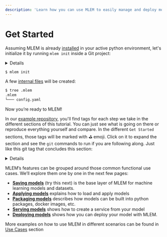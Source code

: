 ```yaml
---
description: 'Learn how you can use MLEM to easily manage and deploy models'
---
```


# Get Started

Assuming MLEM is already [installed](/doc/install) in your active python environment, let's initialize it by
running `mlem init` inside a Git project:

<details>

### ⚙️ Expand for setup instructions

If you want to follow along with this tutorial and try MLEM first-hand, you can fork our 
[example repo](https://github.com/iterative/example-mlem-get-started) as a playground for running MLEM commands. 

Its `main` branch contains everything we'll be using (assuming MLEM is already installed). 
 
To prepare your project, you'll need to fork and clone it locally.
You can do it [manually](https://docs.github.com/en/get-started/quickstart/fork-a-repo) or using [github cli](https://cli.github.com/)

```bash
$ git clone <your fork>
$ cd example-mlem-get-started
# or
$ gh repo fork https://github.com/iterative/example-mlem-get-started
$ cd example-mlem-get-started
```

We strongly recommend that you to create an isolated virtual environment for this tutorial
and cleanly install all the requirements there.

Install a fresh virtual environment:
```console
$ python3 -m venv .venv
```

Activate your virtual environment:
```console
$ source .venv/bin/activate
```

Finally, Install `mlem` and the project requirements:
```console
$ pip install -r requirements.txt
```

That was pretty straightforward, right?!

</details>

```bash
$ mlem init
```

A few [internal files](/doc/user-guide/project-structure) will be created:


```bash
$ tree .mlem
.mlem
└─── config.yaml
```


Now you’re ready to MLEM!

In our
[example repository](https://github.com/iterative/example-mlem-get-started), you'll
find tags for each step we take in the different sections of this tutorial. You can
just see what is going on there or reproduce everything yourself and compare. In
the different `Get Started` sections, those tags will be marked with ⛳ emoji. 
Click on it to expand the section and see the `git` commands to run if you are following along.
Just like this git tag that concludes this section:

<details>

# ⛳ MLEM init

Tag: [1-mlem-init](https://github.com/iterative/example-mlem-get-started/tree/1-mlem-init)
```bash
$ git add .mlem
$ git status
Changes to be committed:
        new file:   .mlem/config.yaml
        ...
$ git commit -m "Initialize MLEM"
```

To compare your results with the tag you can also run the following 
```bash
$ git diff 1-mlem-init
``` 

The output will be empty if you have the same files staged/committed

</details>

MLEM’s features can be grouped around those common functional use cases. We’ll explore them
one by one in the next few pages:

- **[Saving models](/doc/get-started/saving)** (try this next) is
  the base layer of MLEM for machine learning models and datasets.
- **[Applying models](/doc/get-started/applying)** explains how to load and apply models
- **[Packaging models](/doc/get-started/packaging)** describes how models can be built
  into python packages, docker images, etc.
- **[Serving models](/doc/get-started/serving)** shows how to create a service from
  your model
- **[Deploying models](/doc/get-started/deploying)** shows how you can deploy your
  model with MLEM.

More examples on how to use MLEM in different scenarios can be found in [Use Cases](/doc/use-cases) section